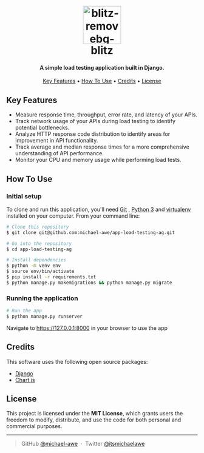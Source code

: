 
<h1 align="center">
  <br>
 <a href="https://imgbb.com/"><img src="https://i.ibb.co/Q7VtNcD/blitz-removebg-preview.png" alt="blitz-removebg-preview" width=100 border="0"></a>
  <br>
  blitz
  <br>
</h1>

<h4 align="center">A simple load testing application built in Django.</h4>

<p align="center">
</p>

<p align="center">
  <a href="#key-features">Key Features</a> •
  <a href="#how-to-use">How To Use</a> •
  <a href="#credits">Credits</a> •
  <a href="#license">License</a>
</p>


## Key Features
-  Measure response time, throughput, error rate, and latency of your APIs.
- Track network usage of your APIs during load testing to identify potential bottlenecks.
- Analyze HTTP response code distribution to identify areas for improvement in API functionality.
- Track average and median response times for a more comprehensive understanding of API performance.
- Monitor your CPU and memory usage while performing load tests.

## How To Use

### Initial setup
To clone and run this application, you'll need [Git](https://git-scm.com) , [Python 3](https://www.python.org/downloads/) and [virtualenv](https://pypi.org/project/virtualenv/) installed on your computer. From your command line:

```bash
# Clone this repository
$ git clone git@github.com:michael-awe/app-load-testing-ag.git

# Go into the repository
$ cd app-load-testing-ag

# Install dependencies
$ python -m venv env
$ source env/bin/activate
$ pip install -r requirements.txt
$ python manage.py makemigrations && python manage.py migrate

```

### Running the application
```bash
# Run the app
$ python manage.py runserver
```
Navigate to https://127.0.0.1:8000 in your browser to use the app

## Credits

This software uses the following open source packages:

- [Django](https://www.djangoproject.com/)
- [Chart.js](https://www.chartjs.org/)

## License

This project is licensed under the **MIT License**, which grants users the freedom to modify, distribute, and use the code for both personal and commercial purposes.

---

> GitHub [@michael-awe](https://github.com/michaelawe) &nbsp;&middot;&nbsp;
> Twitter [@itsmichaelawe](https://twitter.com/itsmichaelawe)

